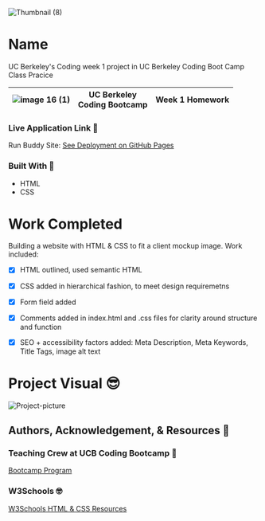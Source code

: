 ![Thumbnail (8)](https://user-images.githubusercontent.com/77648727/108650174-cf206580-7473-11eb-93bb-daa76a1cf9da.png)

  
# Name
UC Berkeley's Coding week 1 project in UC Berkeley Coding Boot Camp Class Pracice      

![image 16 (1)](https://user-images.githubusercontent.com/77648727/108653459-54f3df00-747b-11eb-8c4a-cb881ad88585.png)  | UC Berkeley <br> Coding Bootcamp  | Week 1 Homework  |
|---|---|---|

### Live Application Link 👀
Run Buddy Site: [See Deployment on GitHub Pages]( https://sarahdurks.github.io/Run-Buddy/)

### Built With 🧰
- HTML
- CSS

# Work Completed
Building a website with HTML & CSS to fit a client mockup image. Work included:

- [x] HTML outlined, used semantic HTML
- [x] CSS added in hierarchical fashion, to meet design requiremetns
- [x] Form field added
- [x] Comments added in index.html and .css files for clarity around structure and function
- [x] SEO + accessibility factors added: Meta Description, Meta Keywords, Title Tags, image alt text


# Project Visual :sunglasses:
![Project-picture](https://user-images.githubusercontent.com/77648727/107858055-eb266600-6de6-11eb-80a7-3dfeeaa5ec4b.png)

## Authors, Acknowledgement, & Resources 🤝

### Teaching Crew at UCB Coding Bootcamp 🎉
[Bootcamp Program](https://bootcamp.berkeley.edu/coding/)

### W3Schools 🤓
[W3Schools HTML & CSS Resources](https://www.w3schools.com/)
